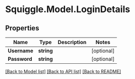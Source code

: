 # Squiggle.Model.LoginDetails
## Properties

Name | Type | Description | Notes
------------ | ------------- | ------------- | -------------
**Username** | **string** |  | [optional] 
**Password** | **string** |  | [optional] 

[[Back to Model list]](../README.md#documentation-for-models) [[Back to API list]](../README.md#documentation-for-api-endpoints) [[Back to README]](../README.md)

